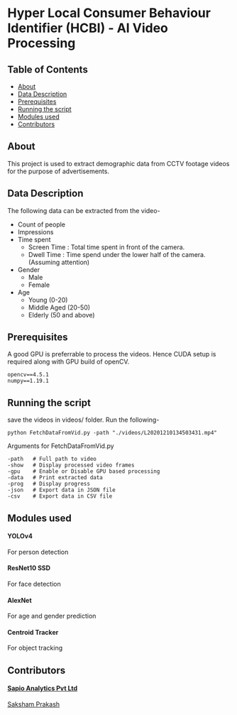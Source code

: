 # Hyper Local Consumer Behaviour Identifier (HCBI) - AI Video Processing

## Table of Contents

- [About](#about)
- [Data Description](#data)
- [Prerequisites](#prereq)
- [Running the script](#install)
- [Modules used](#dl)
- [Contributors](#contrib)

## About <a name = "about"></a>

This project is used to extract demographic data from CCTV footage videos for the purpose of advertisements.

## Data Description <a name = "data"></a>

The following data can be extracted from the video-
- Count of people
- Impressions
- Time spent
  - Screen Time : Total time spent in front of the camera.
  - Dwell Time : Time spend under the lower half of the camera. (Assuming attention)
- Gender
  - Male 
  - Female
- Age
  - Young (0-20)
  - Middle Aged (20-50)
  - Elderly (50 and above)

## Prerequisites <a name = "prereq"></a>

A good GPU is preferrable to process the videos.
Hence CUDA setup is required along with GPU build of openCV.

```
opencv==4.5.1
numpy==1.19.1
```

## Running the script<a name = "install"></a>

save the videos in videos/ folder. Run the following-

```
python FetchDataFromVid.py -path "./videos/L20201210134503431.mp4"
```
Arguments for FetchDataFromVid.py
```
-path   # Full path to video
-show   # Display processed video frames
-gpu    # Enable or Disable GPU based processing
-data   # Print extracted data
-prog   # Display progress
-json   # Export data in JSON file
-csv    # Export data in CSV file
```

## Modules used <a name = "dl"></a>

#### YOLOv4
For person detection

#### ResNet10 SSD
For face detection

#### AlexNet
For age and gender prediction

#### Centroid Tracker
For object tracking


## Contributors <a name = "contrib"></a>

#### <a href="https://sapioanalytics.com/">Sapio Analytics Pvt Ltd</a>
<a href="https://www.linkedin.com/in/sakshamprakash/">Saksham Prakash</a>

